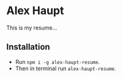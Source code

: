 # Alex Haupt

This is my resume...

## Installation

- Run `npm i -g alex-haupt-resume`.
- Then in terminal run `alex-haupt-resume`.

